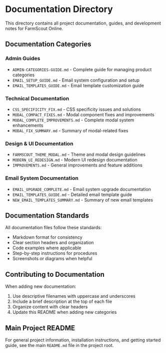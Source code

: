 # Documentation Directory

This directory contains all project documentation, guides, and development notes for FarmScout Online.

## Documentation Categories

### Admin Guides
- `ADMIN-CATEGORIES-GUIDE.md` - Complete guide for managing product categories
- `EMAIL_SETUP_GUIDE.md` - Email system configuration and setup
- `EMAIL_TEMPLATES_GUIDE.md` - Email template customization guide

### Technical Documentation
- `CSS_SPECIFICITY_FIX.md` - CSS specificity issues and solutions
- `MODAL_COMPACT_FIXES.md` - Modal component fixes and improvements
- `MODAL_COMPLETE_IMPROVEMENTS.md` - Complete modal system enhancements
- `MODAL_FIX_SUMMARY.md` - Summary of modal-related fixes

### Design & UI Documentation
- `FARMSCOUT_THEME_MODAL.md` - Theme and modal design guidelines
- `MODERN_UI_REDESIGN.md` - Modern UI redesign documentation
- `IMPROVEMENTS.md` - General improvements and feature additions

### Email System Documentation
- `EMAIL_UPGRADE_COMPLETE.md` - Email system upgrade documentation
- `EMAIL_TEMPLATES_GUIDE.md` - Detailed email template guide
- `NEW_EMAIL_TEMPLATES_SUMMARY.md` - Summary of new email templates

## Documentation Standards

All documentation files follow these standards:
- Markdown format for consistency
- Clear section headers and organization
- Code examples where applicable
- Step-by-step instructions for procedures
- Screenshots or diagrams when helpful

## Contributing to Documentation

When adding new documentation:
1. Use descriptive filenames with uppercase and underscores
2. Include a brief description at the top of each file
3. Organize content with clear headers
4. Update this README when adding new categories

## Main Project README

For general project information, installation instructions, and getting started guide, see the main `README.md` file in the project root.